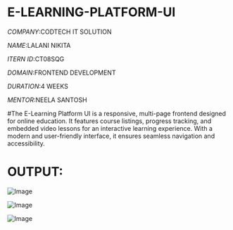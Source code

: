 # E-LEARNING-PLATFORM-UI

*COMPANY*:CODTECH IT SOLUTION

*NAME*:LALANI NIKITA

*ITERN ID*:CT08SQG

*DOMAIN*:FRONTEND DEVELOPMENT

*DURATION*:4 WEEKS

*MENTOR*:NEELA SANTOSH

#The E-Learning Platform UI is a responsive, multi-page frontend designed for online education. It features course listings, progress tracking, and embedded video lessons for an interactive learning experience. With a modern and user-friendly interface, it ensures seamless navigation and accessibility. 

# OUTPUT:

![Image](https://github.com/user-attachments/assets/4e26ece3-9ea3-4821-8fa4-c2338f447a95)

![Image](https://github.com/user-attachments/assets/08f19cba-0ec7-4107-9bf6-a4137f9ba721)

![Image](https://github.com/user-attachments/assets/4d933fb3-3b0c-4c8b-a468-1b8aef52033e)

